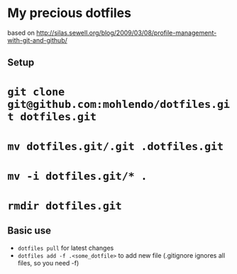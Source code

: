 My precious dotfiles
=====================

based on http://silas.sewell.org/blog/2009/03/08/profile-management-with-git-and-github/

Setup
-----

# `git clone git@github.com:mohlendo/dotfiles.git dotfiles.git`
# `mv dotfiles.git/.git .dotfiles.git`
# `mv -i dotfiles.git/* .`
# `rmdir dotfiles.git`

Basic use
--------

* `dotfiles pull` for latest changes
* `dotfiles add -f .<some_dotfile>` to add new file (.gitignore ignores all files, so you need -f)
